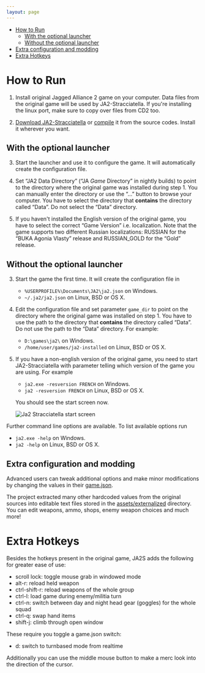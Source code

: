 ```yaml
---
layout: page
---
```


- [How to Run](#how-to-run)
  * [With the optional launcher](#with-the-optional-launcher)
  * [Without the optional launcher](#without-the-optional-launcher)
- [Extra configuration and modding](#extra-configuration-and-modding)
- [Extra Hotkeys](#extra-hotkeys)

# How to Run

1. Install original Jagged Alliance 2 game on your computer.  Data files from the original game will be used by JA2-Stracciatella. If you're installing the linux port, make sure to copy over files from CD2 too.

2. [Download JA2-Stracciatella](/download) or [compile](https://github.com/ja2-stracciatella/ja2-stracciatella/blob/master/COMPILATION.md) it from the source codes. Install it wherever you want.

##  With the optional launcher

3. Start the launcher and use it to configure the game. It will automatically create the configuration file.

4. Set “JA2 Data Directory” (“JA *Game* Directory” in nightly builds) to point to the directory where the original game was installed during step 1. You can manually enter the directory or use the “...” button to browse your computer. You have to select the directory that **contains** the directory called “Data”. Do not select the “Data” directory.

5. If you haven't installed the English version of the original game, you have to select the correct “Game Version” i.e. localization. Note that the game supports two different Russian localizations: RUSSIAN for the “BUKA Agonia Vlasty” release and RUSSIAN_GOLD for the “Gold” release.

## Without the optional launcher

3. Start the game the first time.  It will create the configuration file in

   - `%USERPROFILE%\Documents\JA2\ja2.json` on Windows.
   - `~/.ja2/ja2.json` on Linux, BSD or OS X.

4. Edit the configuration file and set parameter `game_dir` to point on the directory where the original game was installed on step 1.  You have to use the path to the directory that **contains** the directory called “Data”. Do not use the path to the “Data” directory. For example:

   - `D:\games\ja2\` on Windows.
   - `/home/user/games/ja2-installed` on Linux, BSD or OS X.

5. If you have a non-english version of the original game, you need to start JA2-Stracciatella with parameter telling which version of the game you are using.  For example

   - `ja2.exe -resversion FRENCH` on Windows.
   - `ja2 -resversion FRENCH` on Linux, BSD or OS X.

   You should see the start screen now.

   ![Ja2 Stracciatella start screen](/img/start-screen.png)

Further command line options are available. To list available options run

- `ja2.exe -help` on Windows.
- `ja2 -help` on Linux, BSD or OS X.

## Extra configuration and modding
Advanced users can tweak additional options and make minor modifications by changing the values in their [game.json](https://raw.githubusercontent.com/ja2-stracciatella/ja2-stracciatella/master/assets/externalized/game.json).

The project extracted many other hardcoded values from the original sources into editable text files stored in the [assets/externalized](https://github.com/ja2-stracciatella/ja2-stracciatella/tree/master/assets/externalized) directory. You can edit weapons, ammo, shops, enemy weapon choices and much more!

# Extra Hotkeys

Besides the hotkeys present in the original game, JA2S adds the following for greater ease of use:
- scroll lock: toggle mouse grab in windowed mode
- alt-r: reload held weapon
- ctrl-shift-r: reload weapons of the whole group
- ctrl-l: load game during enemy/militia turn
- ctrl-n: switch between day and night head gear (goggles) for the whole squad
- ctrl-q: swap hand items 
- shift-j: climb through open window

These require you toggle a game.json switch:
- d: switch to turnbased mode from realtime

Additionally you can use the middle mouse button to make a merc look into the direction of the cursor.
